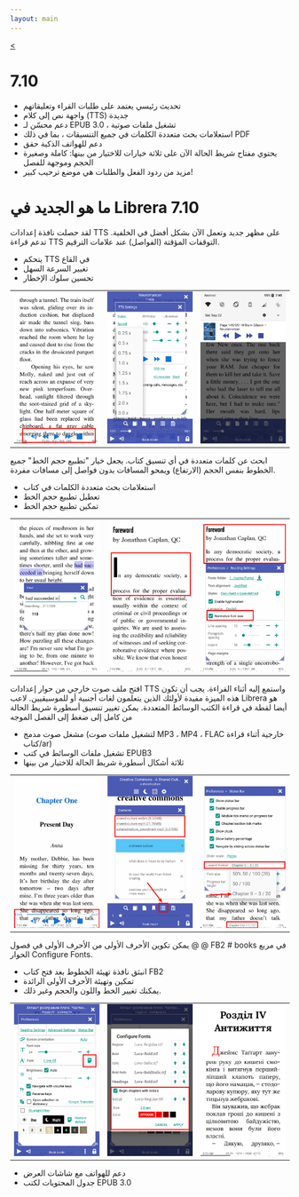 ```yaml
---
layout: main
---
```

[<](/wiki/what-is-new/ar)

# 7.10

* تحديث رئيسي يعتمد على طلبات القراء وتعليقاتهم
* واجهة نص إلى كلام (TTS) جديدة
* دعم محسّن لـ EPUB 3.0 ، تشغيل ملفات صوتية
* استعلامات بحث متعددة الكلمات في جميع التنسيقات ، بما في ذلك PDF
* دعم للهواتف الذكية حقق
* يحتوي مفتاح شريط الحالة الآن على ثلاثة خيارات للاختيار من بينها: كاملة وصغيرة الحجم وموجهة للفصل
* مزيد من ردود الفعل والطلبات هي موضع ترحيب كبير!

# ما هو الجديد في Librera 7.10

لقد حصلت نافذة إعدادات TTS على مظهر جديد وتعمل الآن بشكل أفضل في الخلفية.
تدعم قراءة TTS التوقفات المؤقتة (الفواصل) عند علامات الترقيم.

* يتحكم TTS في القاع
* تغيير السرعة السهل
* تحسين سلوك الإخطار

||||
|-|-|-|
|![](1.png)|![](2.png)|![](3.png)|

ابحث عن كلمات متعددة في أي تنسيق كتاب.
يجعل خيار &quot;تطبيع حجم الخط&quot; جميع الخطوط بنفس الحجم (الارتفاع) ويمحو المسافات بدون فواصل إلى مسافات مفردة.

* استعلامات بحث متعددة الكلمات في كتاب
* تعطيل تطبيع حجم الخط
* تمكين تطبيع حجم الخط

||||
|-|-|-|
|![](7.png)|![](8.png)|![](9.png)|

افتح ملف صوت خارجي من حوار إعدادات TTS واستمع إليه أثناء القراءة.
يجب أن تكون هذه الميزة مفيدة لأولئك الذين يتعلمون لغات أجنبية أو للموسيقيين.
لاعب Librera هو أيضا لقطة في قراءة الكتب الوسائط المتعددة.
يمكن تغيير تنسيق أسطورة شريط الحالة من كامل إلى ضغط إلى الفصل الموجه

* مشغل صوت مدمج (لتشغيل ملفات صوت MP3 ، MP4 ، FLAC خارجية أثناء قراءة كتاب/ar)
* تشغيل ملفات الوسائط في كتب EPUB3
* ثلاثة أشكال أسطورة شريط الحالة للاختيار من بينها

||||
|-|-|-|
|![](10.png)|![](11.png)|![](12.png)|

يمكن تكوين الأحرف الأولى من الأحرف الأولى في فصول @ @ FB2 # books في مربع الحوار Configure Fonts.

* انبثق نافذة تهيئة الخطوط بعد فتح كتاب FB2
* تمكين وتهيئة الأحرف الأولى الرائدة
* يمكنك تغيير الخط واللون والحجم وغير ذلك.

||||
|-|-|-|
|![](6.png)|![](4.png)|![](5.png)|

* دعم للهواتف مع شاشات العرض
* جدول المحتويات لكتب EPUB 3.0
